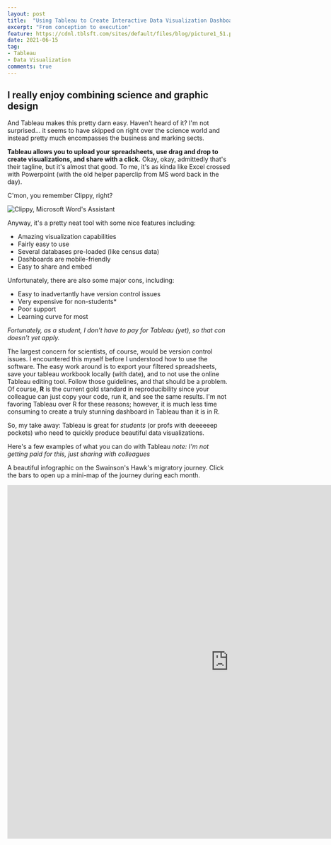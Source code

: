 ```yaml
---
layout: post
title:  "Using Tableau to Create Interactive Data Visualization Dashboards"
excerpt: "From conception to execution"
feature: https://cdnl.tblsft.com/sites/default/files/blog/picture1_51.png
date: 2021-06-15
tag:
- Tableau 
- Data Visualization
comments: true
---
```


## I really enjoy combining science and graphic design

And Tableau makes this pretty darn easy. Haven't heard of it? I'm not surprised... it seems to have skipped on right over the science world and instead pretty much encompasses the business and marking sects. 

**Tableau allows you to upload your spreadsheets, use drag and drop to create visualizations, and share with a click.** Okay, okay, admittedly that's their tagline, but it's almost that good. To me, it's as kinda like Excel crossed with Powerpoint (with the old helper paperclip from MS word back in the day). 

C'mon, you remember Clippy, right? 

![Clippy, Microsoft Word's Assistant](https://cdn.geekwire.com/wp-content/uploads/2019/05/Clippy.jpg.jpg)

Anyway, it's a pretty neat tool with some nice features including:
* Amazing visualization capabilities
* Fairly easy to use
* Several databases pre-loaded (like census data)
* Dashboards are mobile-friendly
* Easy to share and embed

Unfortunately, there are also some major cons, including:
* Easy to inadvertantly have version control issues
* Very expensive for non-students*
* Poor support
* Learning curve for most

*Fortunately, as a student, I don't have to pay for Tableau (yet), so that con doesn't yet apply.*

The largest concern for scientists, of course, would be version control issues. I encountered this myself before I understood how to use the software. The easy work around is to export your filtered spreadsheets, save your tableau workbook locally (with date), and to not use the online Tableau editing tool. Follow those guidelines, and that should be a problem. Of course, **R** is the current gold standard in reproducibility since your colleague can just copy your code, run it, and see the same results. I'm not favoring Tableau over R for these reasons; however, it is much less time consuming to create a truly stunning dashboard in Tableau than it is in R. 

So, my take away: Tableau is great for *students* (or profs with deeeeeep pockets) who need to quickly produce beautiful data visualizations.

Here's a few examples of what you can do with Tableau *note: I'm not getting paid for this, just sharing with colleagues*

A beautiful infographic on the Swainson's Hawk's migratory journey. Click the bars to open up a mini-map of the journey during each month. 

<iframe seamless frameborder="0" src="https://public.tableau.com/views/SwainsonsHawk-AnEpicMigratoryJourney/Dashboard3?:embed=yes&:display_count=yes&:showVizHome=no" width = '1000' height = '800' scrolling='yes' ></iframe> 






